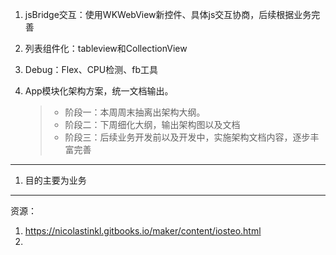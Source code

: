 1. jsBridge交互：使用WKWebView新控件、具体js交互协商，后续根据业务完善
2. 列表组件化：tableview和CollectionView
3. Debug：Flex、CPU检测、fb工具

1. App模块化架构方案，统一文档输出。
	> * 阶段一：本周周末抽离出架构大纲。
	> * 阶段二：下周细化大纲，输出架构图以及文档
	> * 阶段三：后续业务开发前以及开发中，实施架构文档内容，逐步丰富完善​
	
	
---

1. 目的主要为业务



---


资源：

1. https://nicolastinkl.gitbooks.io/maker/content/iosteo.html
2. 